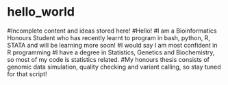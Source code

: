 # hello_world
#Incomplete content and ideas stored here!
#Hello! 
#I am a Bioinformatics Honours Student who has recently learnt to program in bash, python, R, STATA and will be learning more soon!
#I would say I am most confident in R programming
#I have a degree in Statistics, Genetics and Biochemistry, so most of my code is statistics related.
#My honours thesis consists of genomic data simulation, quality checking and variant calling, so stay tuned for that script!
